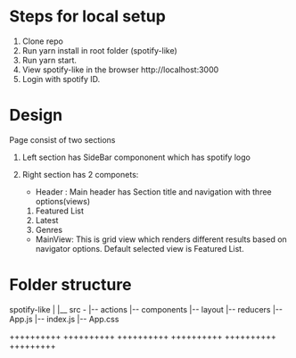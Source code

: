 # Steps for local setup

1. Clone repo
2. Run yarn install in root folder (spotify-like)
3. Run yarn start.
4. View spotify-like in the browser http://localhost:3000
5. Login with spotify ID.



# Design

Page consist of two sections
1. Left section has SideBar compononent which has spotify logo
2. Right section has 2 componets:
    * Header : Main header has Section title and navigation with three options(views) 
     1. Featured List
     2. Latest
     3. Genres
     
    * MainView: This is grid view which renders different results based on navigator options.
                Default selected view is Featured List.

 

 # Folder structure

 spotify-like 
        |
        |__ src -
                |-- actions
                |-- components
                |-- layout
                |-- reducers
                |-- App.js
                |-- index.js
                |-- App.css

                
               
  ++++++++++           ++++++++++            ++++++++++          ++++++++++          ++++++++++         +++++++++ 

